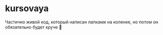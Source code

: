 # kursovaya
Частично живой код, который написан лапками на коленке, но потом он обязательно будет круче 🥹
